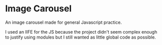 # Image Carousel

An image carousel made for general Javascript practice.

I used an IIFE for the JS because the project didn't seem complex enough to justify using modules but I still wanted as little global code as possible.
